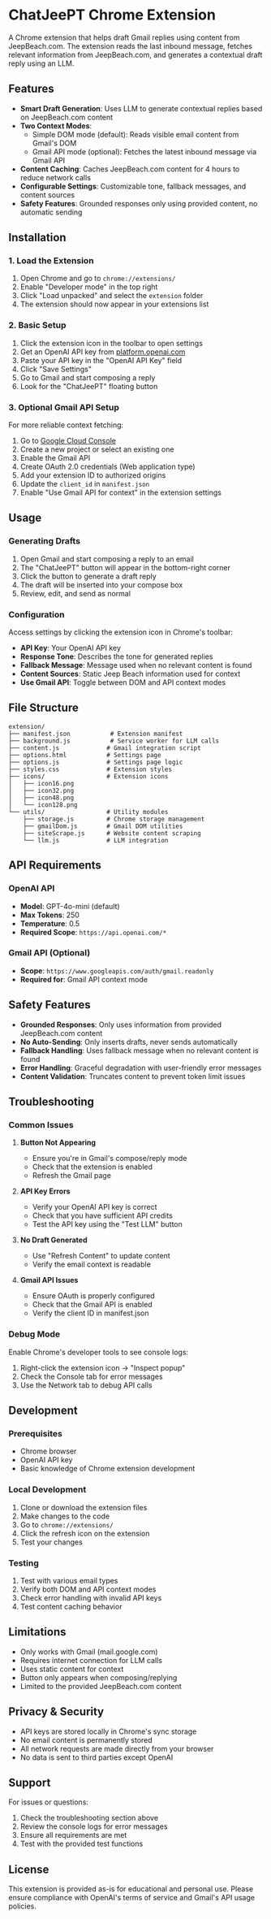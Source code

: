 # ChatJeePT Chrome Extension

A Chrome extension that helps draft Gmail replies using content from JeepBeach.com. The extension reads the last inbound message, fetches relevant information from JeepBeach.com, and generates a contextual draft reply using an LLM.

## Features

- **Smart Draft Generation**: Uses LLM to generate contextual replies based on JeepBeach.com content
- **Two Context Modes**:
  - Simple DOM mode (default): Reads visible email content from Gmail's DOM
  - Gmail API mode (optional): Fetches the latest inbound message via Gmail API
- **Content Caching**: Caches JeepBeach.com content for 4 hours to reduce network calls
- **Configurable Settings**: Customizable tone, fallback messages, and content sources
- **Safety Features**: Grounded responses only using provided content, no automatic sending

## Installation

### 1. Load the Extension

1. Open Chrome and go to `chrome://extensions/`
2. Enable "Developer mode" in the top right
3. Click "Load unpacked" and select the `extension` folder
4. The extension should now appear in your extensions list

### 2. Basic Setup

1. Click the extension icon in the toolbar to open settings
2. Get an OpenAI API key from [platform.openai.com](https://platform.openai.com/api-keys)
3. Paste your API key in the "OpenAI API Key" field
4. Click "Save Settings"
5. Go to Gmail and start composing a reply
6. Look for the "ChatJeePT" floating button

### 3. Optional Gmail API Setup

For more reliable context fetching:

1. Go to [Google Cloud Console](https://console.developers.google.com/)
2. Create a new project or select an existing one
3. Enable the Gmail API
4. Create OAuth 2.0 credentials (Web application type)
5. Add your extension ID to authorized origins
6. Update the `client_id` in `manifest.json`
7. Enable "Use Gmail API for context" in the extension settings

## Usage

### Generating Drafts

1. Open Gmail and start composing a reply to an email
2. The "ChatJeePT" button will appear in the bottom-right corner
3. Click the button to generate a draft reply
4. The draft will be inserted into your compose box
5. Review, edit, and send as normal

### Configuration

Access settings by clicking the extension icon in Chrome's toolbar:

- **API Key**: Your OpenAI API key
- **Response Tone**: Describes the tone for generated replies
- **Fallback Message**: Message used when no relevant content is found
- **Content Sources**: Static Jeep Beach information used for context
- **Use Gmail API**: Toggle between DOM and API context modes

## File Structure

```
extension/
├── manifest.json           # Extension manifest
├── background.js           # Service worker for LLM calls
├── content.js             # Gmail integration script
├── options.html           # Settings page
├── options.js             # Settings page logic
├── styles.css             # Extension styles
├── icons/                 # Extension icons
│   ├── icon16.png
│   ├── icon32.png
│   ├── icon48.png
│   └── icon128.png
└── utils/                 # Utility modules
    ├── storage.js         # Chrome storage management
    ├── gmailDom.js        # Gmail DOM utilities
    ├── siteScrape.js      # Website content scraping
    └── llm.js             # LLM integration
```

## API Requirements

### OpenAI API
- **Model**: GPT-4o-mini (default)
- **Max Tokens**: 250
- **Temperature**: 0.5
- **Required Scope**: `https://api.openai.com/*`

### Gmail API (Optional)
- **Scope**: `https://www.googleapis.com/auth/gmail.readonly`
- **Required for**: Gmail API context mode

## Safety Features

- **Grounded Responses**: Only uses information from provided JeepBeach.com content
- **No Auto-Sending**: Only inserts drafts, never sends automatically
- **Fallback Handling**: Uses fallback message when no relevant content is found
- **Error Handling**: Graceful degradation with user-friendly error messages
- **Content Validation**: Truncates content to prevent token limit issues

## Troubleshooting

### Common Issues

1. **Button Not Appearing**
   - Ensure you're in Gmail's compose/reply mode
   - Check that the extension is enabled
   - Refresh the Gmail page

2. **API Key Errors**
   - Verify your OpenAI API key is correct
   - Check that you have sufficient API credits
   - Test the API key using the "Test LLM" button

3. **No Draft Generated**
   - Use "Refresh Content" to update content
   - Verify the email context is readable

4. **Gmail API Issues**
   - Ensure OAuth is properly configured
   - Check that the Gmail API is enabled
   - Verify the client ID in manifest.json

### Debug Mode

Enable Chrome's developer tools to see console logs:
1. Right-click the extension icon → "Inspect popup"
2. Check the Console tab for error messages
3. Use the Network tab to debug API calls

## Development

### Prerequisites
- Chrome browser
- OpenAI API key
- Basic knowledge of Chrome extension development

### Local Development
1. Clone or download the extension files
2. Make changes to the code
3. Go to `chrome://extensions/`
4. Click the refresh icon on the extension
5. Test your changes

### Testing
1. Test with various email types
2. Verify both DOM and API context modes
3. Check error handling with invalid API keys
4. Test content caching behavior

## Limitations

- Only works with Gmail (mail.google.com)
- Requires internet connection for LLM calls
- Uses static content for context
- Button only appears when composing/replying
- Limited to the provided JeepBeach.com content

## Privacy & Security

- API keys are stored locally in Chrome's sync storage
- No email content is permanently stored
- All network requests are made directly from your browser
- No data is sent to third parties except OpenAI

## Support

For issues or questions:
1. Check the troubleshooting section above
2. Review the console logs for error messages
3. Ensure all requirements are met
4. Test with the provided test functions

## License

This extension is provided as-is for educational and personal use. Please ensure compliance with OpenAI's terms of service and Gmail's API usage policies.
